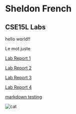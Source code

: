 # Sheldon French
## CSE15L Labs
hello world!!

Le mot juste

[Lab Report 1](lab-report-1-week-2.html)

[Lab Report 2](lab-report-2-week-4.html)

[Lab Report 3](lab-report-3-week-6.md)

[Lab Report 4](lab-report-4-week-7.md)


[markdown testing](https://sheldon-f.github.io/cse15l-lab-reports/test)


![cat](https://helios-i.mashable.com/imagery/articles/04n7Aref48jzo9Bbj7IXKUI/hero-image.fill.size_1200x900.v1614275729.jpg)
